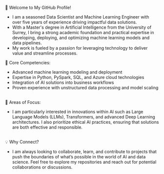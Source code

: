 👋 Welcome to My GitHub Profile!
<br /><ul>
<li>
I am a seasoned Data Scientist and Machine Learning Engineer with over five years of experience driving impactful data solutions.</li>
<li> With a Master's degree in Artificial Intelligence from the University of Surrey, I bring a strong academic foundation and practical expertise in developing, deploying, and optimizing machine learning models and data pipelines. </li>
<li> My work is fueled by a passion for leveraging technology to deliver value and streamline processes.</li> </ul>
🌟 Core Competencies:<br>
<ul>
<li> Advanced machine learning modeling and deployment </li>
<li> Expertise in Python, PySpark, SQL, and Azure cloud technologies </li>
<li> Integration of AI solutions into business workflows </li>
<li> Proven experience with unstructured data processing and model scaling </li> </ul> <br>
🚀 Areas of Focus:
<ul><li> I am particularly interested in innovations within AI such as Large Language Models (LLMs), Transformers, and advanced Deep Learning architectures. I also prioritize ethical AI practices, ensuring that solutions are both effective and responsible. </li> </ul> <br>
 💡 Why Connect? <br>
<ul><li> I am always looking to collaborate, learn, and contribute to projects that push the boundaries of what’s possible in the world of AI and data science. Feel free to explore my repositories and reach out for potential collaborations or discussions.</li> </ul>
